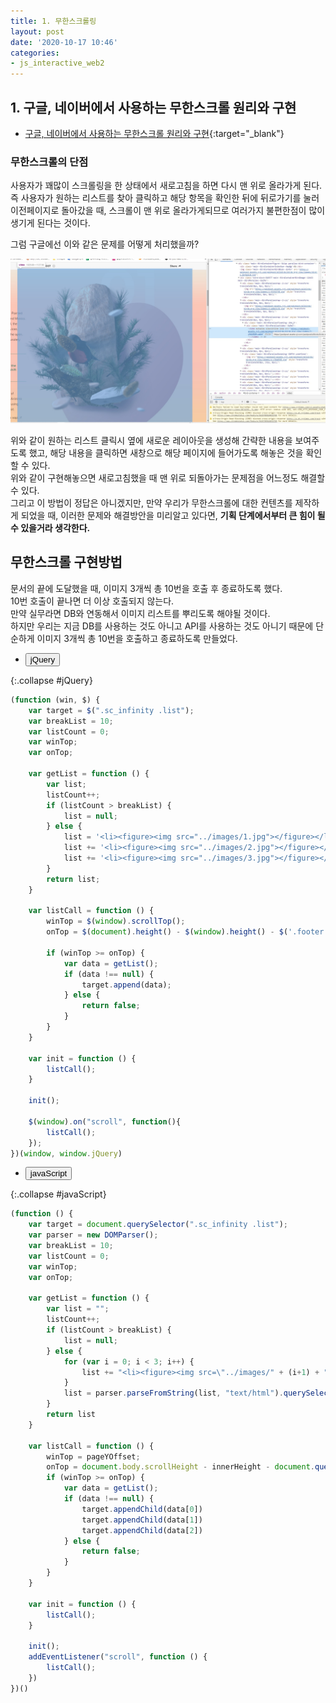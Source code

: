 ```yaml
---
title: 1. 무한스크롤링
layout: post
date: '2020-10-17 10:46'
categories:
- js_interactive_web2
---
```


## 1. 구글, 네이버에서 사용하는 무한스크롤 원리와 구현

* [구글, 네이버에서 사용하는 무한스크롤 원리와 구현](https://hyungju-lee.github.io/hyungju-lee-interactions/interactive-web2/study/section2/step2/index.html){:target="_blank"}

### 무한스크롤의 단점

사용자가 꽤많이 스크롤링을 한 상태에서 새로고침을 하면 다시 맨 위로 올라가게 된다.  
즉 사용자가 원하는 리스트를 찾아 클릭하고 해당 항목을 확인한 뒤에 뒤로가기를 눌러 이전페이지로 돌아갔을 때, 
스크롤이 맨 위로 올라가게되므로 여러가지 불편한점이 많이 생기게 된다는 것이다.  

그럼 구글에선 이와 같은 문제를 어떻게 처리했을까?

![](/static/img/interaction/image17.jpg)

위와 같이 원하는 리스트 클릭시 옆에 새로운 레이아웃을 생성해 간략한 내용을 보여주도록 했고, 해당 내용을 클릭하면 새창으로 해당 페이지에 들어가도록 해놓은 것을 확인할 수 있다.  
위와 같이 구현해놓으면 새로고침했을 때 맨 위로 되돌아가는 문제점을 어느정도 해결할 수 있다.  
그리고 이 방법이 정답은 아니겠지만, 만약 우리가 무한스크롤에 대한 컨텐츠를 제작하게 되었을 때, 이러한 문제와 해결방안을 미리알고 있다면, **기획 단계에서부터 큰 힘이 될수 있을거라 생각한다.**

## 무한스크롤 구현방법

문서의 끝에 도달했을 때, 이미지 3개씩 총 10번을 호출 후 종료하도록 했다.  
10번 호출이 끝나면 더 이상 호출되지 않는다.  
만약 실무라면 DB와 연동해서 이미지 리스트를 뿌리도록 해야될 것이다.  
하지만 우리는 지금 DB를 사용하는 것도 아니고 API를 사용하는 것도 아니기 때문에 단순하게 이미지 3개씩 총 10번을 호출하고 종료하도록 만들었다.

* <button data-toggle="collapse" data-target="#jQuery">jQuery</button>

{:.collapse #jQuery}
```javascript
(function (win, $) {
    var target = $(".sc_infinity .list");
    var breakList = 10;
    var listCount = 0;
    var winTop;
    var onTop;

    var getList = function () {
        var list;
        listCount++;
        if (listCount > breakList) {
            list = null;
        } else {
            list = '<li><figure><img src="../images/1.jpg"></figure></li>';
            list += '<li><figure><img src="../images/2.jpg"></figure></li>';
            list += '<li><figure><img src="../images/3.jpg"></figure></li>';
        }
        return list;
    }

    var listCall = function () {
        winTop = $(window).scrollTop();
        onTop = $(document).height() - $(window).height() - $('.footer').height();

        if (winTop >= onTop) { 
            var data = getList(); 
            if (data !== null) { 
                target.append(data);
            } else {
                return false;
            }
        }
    }

    var init = function () {
        listCall(); 
    }

    init();

    $(window).on("scroll", function(){ 
        listCall();
    });
})(window, window.jQuery)
```

* <button data-toggle="collapse" data-target="#javaScript">javaScript</button>

{:.collapse #javaScript}
```javascript
(function () {
    var target = document.querySelector(".sc_infinity .list");
    var parser = new DOMParser();
    var breakList = 10;
    var listCount = 0;
    var winTop;
    var onTop;

    var getList = function () {
        var list = "";
        listCount++;
        if (listCount > breakList) {
            list = null;
        } else {
            for (var i = 0; i < 3; i++) {
                list += "<li><figure><img src=\"../images/" + (i+1) + ".jpg\"></figure></li>";
            }
            list = parser.parseFromString(list, "text/html").querySelectorAll("li");
        }
        return list
    }

    var listCall = function () {
        winTop = pageYOffset;
        onTop = document.body.scrollHeight - innerHeight - document.querySelector(".footer").offsetHeight;
        if (winTop >= onTop) {
            var data = getList();
            if (data !== null) {
                target.appendChild(data[0])
                target.appendChild(data[1])
                target.appendChild(data[2])
            } else {
                return false;
            }
        }
    }

    var init = function () {
        listCall();
    }

    init();
    addEventListener("scroll", function () {
        listCall();
    })
})()
```